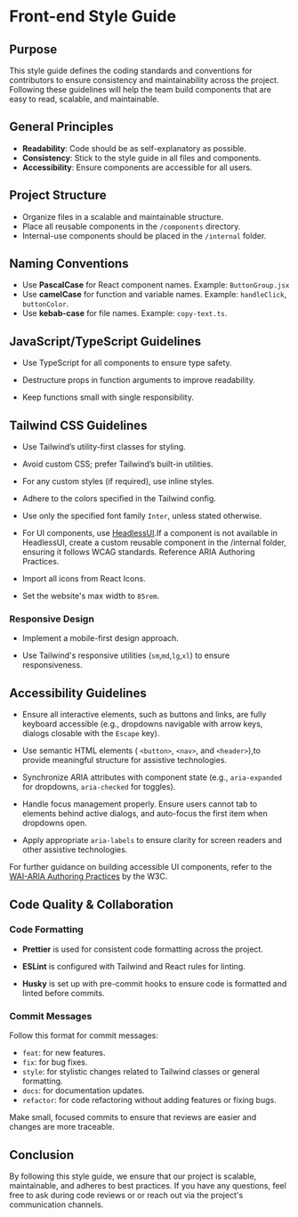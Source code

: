 # Front-end Style Guide

## Purpose

This style guide defines the coding standards and conventions for contributors to ensure consistency and maintainability across the project. Following these guidelines will help the team build components that are easy to read, scalable, and maintainable.

## General Principles

- **Readability**: Code should be as self-explanatory as possible.
- **Consistency**: Stick to the style guide in all files and components.
- **Accessibility**: Ensure components are accessible for all users.

## Project Structure

- Organize files in a scalable and maintainable structure.
- Place all reusable components in the `/components` directory.
- Internal-use components should be placed in the `/internal` folder.

## Naming Conventions

- Use **PascalCase** for React component names. Example: `ButtonGroup.jsx`
- Use **camelCase** for function and variable names. Example: `handleClick`, `buttonColor`.
- Use **kebab-case** for file names. Example: `copy-text.ts`.

## JavaScript/TypeScript Guidelines

- Use TypeScript for all components to ensure type safety.

- Destructure props in function arguments to improve readability.

- Keep functions small with single responsibility.

## Tailwind CSS Guidelines

- Use Tailwind’s utility-first classes for styling.

- Avoid custom CSS; prefer Tailwind’s built-in utilities.

- For any custom styles (if required), use inline styles.

- Adhere to the colors specified in the Tailwind config.

- Use only the specified font family `Inter`, unless stated otherwise.

- For UI components, use [HeadlessUI](https://headlessui.com/).If a component is not available in HeadlessUI, create a custom reusable component in the /internal folder, ensuring it follows WCAG standards. Reference ARIA Authoring Practices.

- Import all icons from React Icons.

- Set the website's max width to `85rem`.

### Responsive Design

- Implement a mobile-first design approach.

- Use Tailwind's responsive utilities (`sm`,`md`,`lg`,`xl`) to ensure responsiveness.

## Accessibility Guidelines

- Ensure all interactive elements, such as buttons and links, are fully keyboard accessible (e.g., dropdowns navigable with arrow keys, dialogs closable with the `Escape` key).

- Use semantic HTML elements ( `<button>`, `<nav>`, and `<header>`),to provide meaningful structure for assistive technologies.

- Synchronize ARIA attributes with component state (e.g., `aria-expanded` for dropdowns, `aria-checked` for toggles).

- Handle focus management properly. Ensure users cannot tab to elements behind active dialogs, and auto-focus the first item when dropdowns open.

- Apply appropriate `aria-labels` to ensure clarity for screen readers and other assistive technologies.

For further guidance on building accessible UI components, refer to the [WAI-ARIA Authoring Practices](https://www.w3.org/WAI/ARIA/apg/) by the W3C.

## Code Quality & Collaboration

### Code Formatting

- **Prettier** is used for consistent code formatting across the project.

- **ESLint** is configured with Tailwind and React rules for linting.

- **Husky** is set up with pre-commit hooks to ensure code is formatted and linted before commits.

### Commit Messages

Follow this format for commit messages:

- `feat`: for new features.
- `fix`: for bug fixes.
- `style`: for stylistic changes related to Tailwind classes or general formatting.
- `docs`: for documentation updates.
- `refactor`: for code refactoring without adding features or fixing bugs.

Make small, focused commits to ensure that reviews are easier and changes are more traceable.

## Conclusion

By following this style guide, we ensure that our project is scalable, maintainable, and adheres to best practices. If you have any questions, feel free to ask during code reviews or or reach out via the project's communication channels.
